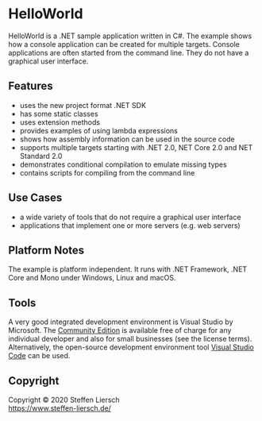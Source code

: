 # HelloWorld

HelloWorld is a .NET sample application written in C#. The example shows how a console application can be created for multiple targets. Console applications are often started from the command line. They do not have a graphical user interface.

## Features

- uses the new project format .NET SDK
- has some static classes
- uses extension methods
- provides examples of using lambda expressions
- shows how assembly information can be used in the source code
- supports multiple targets starting with .NET 2.0, NET Core 2.0 and NET Standard 2.0
- demonstrates conditional compilation to emulate missing types
- contains scripts for compiling from the command line

## Use Cases

- a wide variety of tools that do not require a graphical user interface
- applications that implement one or more servers (e.g. web servers)

## Platform Notes

The example is platform independent. It runs with .NET Framework, .NET Core and Mono under Windows, Linux and macOS.

## Tools

A very good integrated development environment is Visual Studio by Microsoft. The [Community Edition](https://visualstudio.microsoft.com/de/vs/community/) is available free of charge for any individual developer and also for small businesses (see the license terms). Alternatively, the open-source development environment tool [Visual Studio Code](https://code.visualstudio.com/download) can be used.

## Copyright

Copyright © 2020 Steffen Liersch  
https://www.steffen-liersch.de/
